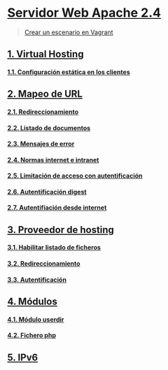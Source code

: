 # [Servidor Web Apache 2.4](https://github.com/PalomaR88/Practica_Apache2/blob/master/Servidor_web_Apache2.md#servidor-web-apache-24)
> [Crear un escenario en Vagrant](https://github.com/PalomaR88/Practica_Apache2/blob/master/Servidor_web_Apache2.md#tarea-1-crea-un-escenario-vagrant-con-una-m%C3%A1quina-con-una-red-p%C3%BAblica-o-utiliza-una-m%C3%A1quina-del-cloud-instala-el-servidor-web-apache2-en-la-m%C3%A1quina-modifica-la-p%C3%A1gina-indexhtml-que-viene-por-defecto-y-accede-a-ella-desde-un-navegador-entrega-una-captura-de-pantalla-accediendo-a-ella)
## [1. Virtual Hosting](https://github.com/PalomaR88/Practica_Apache2/blob/master/Servidor_web_Apache2.md#virtual-hosting)
#### [1.1. Configuración estática en los clientes](https://github.com/PalomaR88/Practica_Apache2/blob/master/Servidor_web_Apache2.md#tarea-2-configura-la-resoluci%C3%B3n-est%C3%A1tica-en-los-clientes-y-muestra-el-acceso-a-cada-una-de-las-p%C3%A1ginas)
## [2. Mapeo de URL](https://github.com/PalomaR88/Practica_Apache2/blob/master/Servidor_web_Apache2.md#mapeo-de-url)
#### [2.1. Redireccionamiento](https://github.com/PalomaR88/Practica_Apache2/blob/master/Servidor_web_Apache2.md#tarea-3-cuando-se-entre-a-la-direcci%C3%B3n-wwwiesgnorg-se-redireccionar%C3%A1-autom%C3%A1ticamente-a-wwwiesgnorgprincipal-donde-se-mostrar%C3%A1-el-mensaje-de-bienvenida-en-el-directorio-principal-no-se-permite-ver-la-lista-de-los-ficheros-no-se-permite-que-se-siga-los-enlaces-simb%C3%B3licos-y-no-se-permite-negociaci%C3%B3n-de-contenido-muestra-al-profesor-el-funcionamiento)
#### [2.2. Listado de documentos](https://github.com/PalomaR88/Practica_Apache2/blob/master/Servidor_web_Apache2.md#tarea-4-si-accedes-a-la-p%C3%A1gina-wwwiesgnorgprincipaldocumentos-se-visualizar%C3%A1n-los-documentos-que-hay-en-srvdoc-por-lo-tanto-se-permitir%C3%A1-el-listado-de-fichero-y-el-seguimiento-de-enlaces-simb%C3%B3licos-siempre-que-sean-a-ficheros-o-directorios-cuyo-due%C3%B1o-sea-el-usuario-muestra-al-profesor-el-funcionamiento)
#### [2.3. Mensajes de error](https://github.com/PalomaR88/Practica_Apache2/blob/master/Servidor_web_Apache2.md#tarea-5-en-todo-el-host-virtual-se-debe-redefinir-los-mensajes-de-error-de-objeto-no-encontrado-y-no-permitido-para-el-ello-se-crearan-dos-ficheros-html-dentro-del-directorio-error-entrega-las-modificaciones-necesarias-en-la-configuraci%C3%B3n-y-una-comprobaci%C3%B3n-del-buen-funcionamiento)
#### [2.4. Normas internet e intranet](https://github.com/PalomaR88/Practica_Apache2/blob/master/Servidor_web_Apache2.md#tarea-6-a%C3%B1ade-al-escenario-vagrant-otra-m%C3%A1quina-conectada-por-una-red-interna-al-servidor-a-la-url-departamentosiesgnorgintranet-s%C3%B3lo-se-debe-tener-acceso-desde-el-cliente-de-la-red-local-y-no-se-pueda-acceder-desde-la-anfitriona-por-la-red-p%C3%BAblica-a-la-url-departamentosiesgnorginternet-sin-embargo-s%C3%B3lo-se-debe-tener-acceso-desde-la-anfitriona-por-la-red-p%C3%BAblica-y-no-desde-la-red-local)
#### [2.5. Limitación de acceso con autentificación](https://github.com/PalomaR88/Practica_Apache2/blob/master/Servidor_web_Apache2.md#tarea-7-autentificaci%C3%B3n-b%C3%A1sica-limita-el-acceso-a-la-url-departamentosiesgnorgsecreto-comprueba-las-cabeceras-de-los-mensajes-http-que-se-intercambian-entre-el-servidor-y-el-cliente-c%C3%B3mo-se-manda-la-contrase%C3%B1a-entre-el-cliente-y-el-servidor-entrega-una-breve-explicaci%C3%B3n-del-ejercicio)
#### [2.6. Autentificación digest](https://github.com/PalomaR88/Practica_Apache2/blob/master/Servidor_web_Apache2.md#tarea-8-c%C3%B3mo-hemos-visto-la-autentificaci%C3%B3n-b%C3%A1sica-no-es-segura-modifica-la-autentificaci%C3%B3n-para-que-sea-del-tipo-digest-y-s%C3%B3lo-sea-accesible-a-los-usuarios-pertenecientes-al-grupo-directivos-comprueba-las-cabeceras-de-los-mensajes-http-que-se-intercambian-entre-el-servidor-y-el-cliente-c%C3%B3mo-funciona-esta-autentificaci%C3%B3n)
#### [2.7. Autentifiación desde internet](https://github.com/PalomaR88/Practica_Apache2/blob/master/Servidor_web_Apache2.md#tarea-9-vamos-a-combinar-el-control-de-acceso-tarea-6-y-la-autentificaci%C3%B3n-tareas-7-y-8-y-vamos-a-configurar-el-virtual-host-para-que-se-comporte-de-la-siguiente-manera-el-acceso-a-la-url-departamentosiesgnorgsecreto-se-hace-forma-directa-desde-la-intranet-desde-la-red-p%C3%BAblica-te-pide-la-autentificaci%C3%B3n-muestra-el-resultado-al-profesor)
## [3. Proveedor de hosting](https://github.com/PalomaR88/Practica_Apache2/blob/master/Servidor_web_Apache2.md#proveedor-de-hosting)
#### [3.1. Habilitar listado de ficheros](https://github.com/PalomaR88/Practica_Apache2/blob/master/Servidor_web_Apache2.md#tarea-10-habilita-el-listado-de-ficheros-en-la-url-httphostdominionas)
#### [3.2. Redireccionamiento](https://github.com/PalomaR88/Practica_Apache2/blob/master/Servidor_web_Apache2.md#tarea-11-crea-una-redirecci%C3%B3n-permanente-cuando-entremos-en-httphostdominiogoogle-salte-a-wwwgooglees)
#### [3.3. Autentificación](https://github.com/PalomaR88/Practica_Apache2/blob/master/Servidor_web_Apache2.md#tarea-12-pedir-autentificaci%C3%B3n-para-entrar-en-la-url-httphostdominioprohibido-no-la-hagas-si-has-elegido-como-proveedor-cdmon-en-la-plataforma-de-prueba-no-funciona)
## [4. Módulos](https://github.com/PalomaR88/Practica_Apache2/blob/master/Servidor_web_Apache2.md#m%C3%B3dulos)
#### [4.1. Módulo userdir](https://github.com/PalomaR88/Practica_Apache2/blob/master/Servidor_web_Apache2.md#tarea-13-m%C3%B3dulo-userdir-activa-y-configura-el-m%C3%B3dulo-userdir-que-permite-que-cada-usuario-del-sistema-tenga-la-posibilidad-de-tener-un-directorio-por-defecto-se-llama-public_html-donde-alojar-su-p%C3%A1gina-web-publica-una-p%C3%A1gina-de-un-usuario-y-accede-a-la-misma-esta-tarea-la-tienes-que-hacer-en-tu-servidor)
#### [4.2. Fichero php](https://github.com/PalomaR88/Practica_Apache2/blob/master/Servidor_web_Apache2.md#tarea-14-en-tu-servidor-crea-una-carpeta-php-donde-vamos-a-tener-un-fichero-indexphp-con-el-siguiente-contenido)
## [5. IPv6](https://github.com/PalomaR88/Practica_Apache2/blob/master/Servidor_web_Apache2.md#ipv6)

